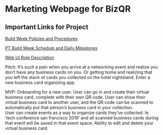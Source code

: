 # Marketing Webpage for BizQR

## Important Links for Project

[Build Week Policies and Procedures](https://www.notion.so/Policies-and-Procedures-9e44063f53f14df79ee73ebeec6b6fc2 "Build Week Rules")

[PT Build Week Schedule and Daily Milestones](https://www.notion.so/PT-Build-Week-Schedule-and-Daily-Milestones-7bb9cf123be140fe98468e2bd70c1026 "Schedule and Daily Milestones")

[Web UI Role Description](https://www.notion.so/Web-User-Interface-Developer-Role-9978e2084bcc45a7a182638acf38b956 "Web UI Dev Role Description")


Pitch: 
It’s such a pain when you arrive at a networking event and realize you don’t have any business cards on you.  Or getting home and realizing that you left the stack of cards you collected on the hotel nightstand.  Enter a new business card organizing app. 



MVP:
Onboarding for a new user. 
User can go in and create their virtual business card, complete with their own QR code. 
User can show their virtual business card to another user, and the QR code can be scanned to automatically put that person’s business card in your collection.  
User can create events as a way to organize cards they’ve collected.  Ie ‘tech conference san francisco 2019’ and all scanned business cards during that event will be saved in that event space. 
Ability to edit and delete your virtual business card. 
